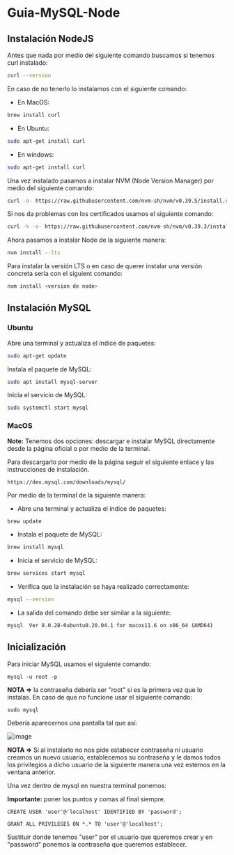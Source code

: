 # Guia-MySQL-Node

## Instalación NodeJS

Antes que nada por medio del siguiente comando buscamos si tenemos curl instalado:

```bash
curl --version
```


En caso de no tenerlo lo instalamos con el siguiente comando: 
- En MacOS:

```bash
brew install curl
```

- En Ubuntu:
```bash
sudo apt-get install curl
```

- En windows:
```bash
sudo apt-get install curl
```

Una vez instalado pasamos a instalar NVM (Node Version Manager) por medio del siguiente comando:

```bash
curl -o- https://raw.githubusercontent.com/nvm-sh/nvm/v0.39.5/install.sh | bash
```

Si nos da problemas con los certificados usamos el siguiente comando: 

```bash
curl -k -o- https://raw.githubusercontent.com/nvm-sh/nvm/v0.39.3/install.sh | bash
``` 

Ahora pasamos a instalar Node de la siguiente manera: 

```bash
nvm install --lts
```
Para instalar la versión LTS o en caso de querer instalar una versión concreta sería con el siguient comando:

```bash
nvm install <version de node>
```

## Instalación MySQL

 ### Ubuntu
 
Abre una terminal y actualiza el índice de paquetes:
```bash
sudo apt-get update
```

Instala el paquete de MySQL:

```bash
sudo apt install mysql-server
```

Inicia el servicio de MySQL:

```bash
sudo systemctl start mysql
```


### MacOS

**Note:** Tenemos dos opciones: descargar e instalar MySQL directamente desde la página oficial o por medio de la terminal.

Para descargarlo por medio de la página seguir el siguiente enlace y las instrucciones de instalación.

```
https://dev.mysql.com/downloads/mysql/
```
Por medio de la terminal de la siguiente manera: 

- Abre una terminal y actualiza el índice de paquetes:
```bash
brew update
```

- Instala el paquete de MySQL:
```bash
brew install mysql
```

- Inicia el servicio de MySQL:

```bash
brew services start mysql
```
- Verifica que la instalación se haya realizado correctamente:

```bash
mysql --version
```

- La salida del comando debe ser similar a la siguiente:

```bash
mysql  Ver 8.0.28-0ubuntu0.20.04.1 for macos11.6 on x86_64 (AMD64)
```


## Inicialización

Para iniciar MySQL usamos el siguiente comando: 

```
mysql -u root -p
```
**NOTA =>** la contraseña debería ser "root" si es la primera vez que lo instalas.
En caso de que no funcione usar el siguiente comando: 
```
sudo mysql
```

Debería aparecernos una pantalla tal que así: 

![image](https://github.com/Suareguen/Guia-MySQL-Node/assets/103899316/4a709df2-499b-4870-b083-6631cfbc8f54)



**NOTA =>**
Si al instalarlo no nos pide estabecer contraseña ni usuario creamos un nuevo usuario, establecemos su contraseña y le damos todos los privilegios a dicho usuario de la siguiente manera una vez estemos en la ventana anterior.

Una vez dentro de mysql en nuestra terminal ponemos:

**Importante:** poner los puntos y comas al final siempre.
```
CREATE USER 'user'@'localhost' IDENTIFIED BY 'password';
```
```
GRANT ALL PRIVILEGES ON *.* TO 'user'@'localhost';
```

Sustituir donde tenemos "user" por el usuario que queremos crear y en "password" ponemos la contraseña que queremos establecer.


